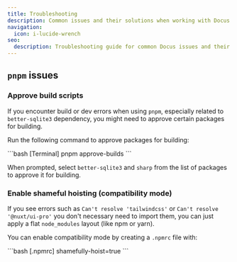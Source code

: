 ```yaml
---
title: Troubleshooting
description: Common issues and their solutions when working with Docus.
navigation:
  icon: i-lucide-wrench
seo:
  description: Troubleshooting guide for common Docus issues and their solutions.
---
```


## `pnpm` issues

### Approve build scripts

If you encounter build or dev errors when using `pnpm`, especially related to `better-sqlite3` dependency, you might need to approve certain packages for building.

Run the following command to approve packages for building:

\`\`\`bash [Terminal]
pnpm approve-builds
\`\`\`

When prompted, select `better-sqlite3` and `sharp` from the list of packages to approve it for building.

### Enable shameful hoisting (compatibility mode)

If you see errors such as `Can't resolve 'tailwindcss'` or `Can't resolve '@nuxt/ui-pro'` you don't necessary need to import them, you can just apply a flat `node_modules` layout (like npm or yarn).

You can enable compatibility mode by creating a `.npmrc` file with:

\`\`\`bash [.npmrc]
shamefully-hoist=true
\`\`\`

